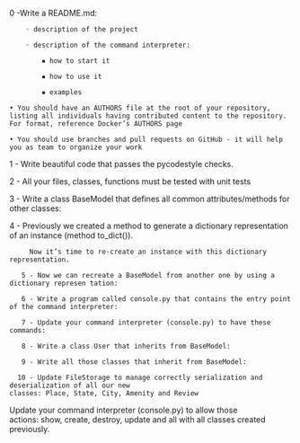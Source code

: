 0 -Write a README.md:

        ◦ description of the project

        ◦ description of the command interpreter:

            ▪ how to start it

            ▪ how to use it

            ▪ examples

    • You should have an AUTHORS file at the root of your repository, listing all individuals having contributed content to the repository. For format, reference Docker’s AUTHORS page

    • You should use branches and pull requests on GitHub - it will help you as team to organize your work

1 - Write beautiful code that passes the pycodestyle checks. 

2 - All your files, classes, functions must be tested with unit tests 

3 - Write a class BaseModel that defines all common attributes/methods for other classes: 

4 -  Previously we created a method to generate a dictionary representation of an instance (method to_dict()).

         Now it’s time to re-create an instance with this dictionary representation.

       5 - Now we can recreate a BaseModel from another one by using a dictionary represen tation:

       6 - Write a program called console.py that contains the entry point of the command interpreter: 

       7 - Update your command interpreter (console.py) to have these commands: 

       8 - Write a class User that inherits from BaseModel: 

       9 - Write all those classes that inherit from BaseModel: 

      10 - Update FileStorage to manage correctly serialization and deserialization of all our new         classes: Place, State, City, Amenity and Review

Update your command interpreter (console.py) to allow those actions: show, create, destroy, update and all with all classes created previously.

